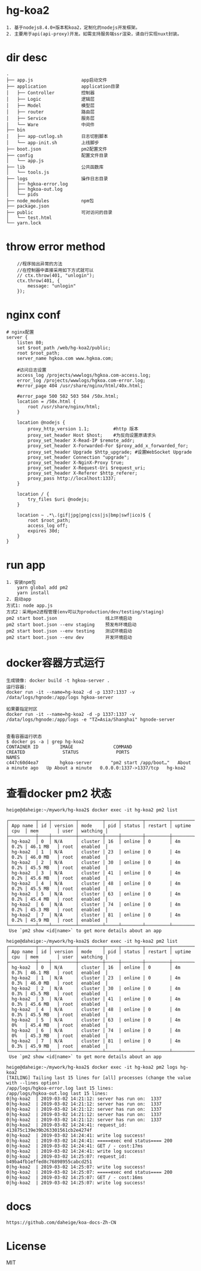 # hg-koa2
    1. 基于nodejs8.4.0+版本和koa2，定制化的nodejs开发框架。
    2. 主要用于api(api-proxy)开发。如需支持服务端ssr渲染，请自行实现nuxt封装。
# dir desc
    .
    ├── app.js                  app启动文件
    ├── application             application目录
    │   ├── Controller          控制器
    │   ├── Logic               逻辑层
    │   ├── Model               模型层
    │   ├── router              路由层
    │   ├── Service             服务层
    │   └── Ware                中间件
    ├── bin
    │   ├── app-cutlog.sh       日志切割脚本
    │   └── app-init.sh         上线脚步
    ├── boot.json               pm2配置文件
    ├── config                  配置文件目录
    │   └── app.js
    ├── lib                     公共函数库
    │   └── tools.js
    ├── logs                    操作日志目录
    │   ├── hgkoa-error.log
    │   ├── hgkoa-out.log
    │   └── pids
    ├── node_modules            npm包
    ├── package.json
    ├── public                  可对访问的目录
    │   └── test.html
    └── yarn.lock
# throw error method
        //程序抛出异常的方法
        //在控制器中直接采用如下方式就可以
        // ctx.throw(401, "unlogin");
        ctx.throw(401, {
            message: "unlogin"
        });
# nginx conf
    # nginx配置
    server {
        listen 80;
        set $root_path /web/hg-koa2/public;
        root $root_path;
        server_name hgkoa.com www.hgkoa.com;

        #访问日志设置
        access_log /projects/wwwlogs/hgkoa.com-access.log;
        error_log /projects/wwwlogs/hgkoa.com-error.log;
        #error_page 404 /usr/share/nginx/html/40x.html;

        #error_page 500 502 503 504 /50x.html;
        location = /50x.html {
            root /usr/share/nginx/html;
        }

        location @nodejs {
            proxy_http_version 1.1;         #http 版本
            proxy_set_header Host $host;    #为反向设置原请求头
            proxy_set_header X-Read-IP $remote_addr;
            proxy_set_header X-Forwarded-For $proxy_add_x_forwarded_for;
            proxy_set_header Upgrade $http_upgrade; #设置WebSocket Upgrade
            proxy_set_header Connection "upgrade";
            proxy_set_header X-NginX-Proxy true;
            proxy_set_header X-Request-Uri $request_uri;
            proxy_set_header X-Referer $http_referer;
            proxy_pass http://localhost:1337;
        }

        location / {
            try_files $uri @nodejs;
        }

        location ~ .*\.(gif|jpg|png|css|js|bmp|swf|ico)$ {
            root $root_path;
            access_log off;
            expires 30d;
        }
    }
# run app
    1. 安装npm包
        yarn global add pm2
        yarn install
    2. 启动app
    方式1: node app.js
    方式2：采用pm2进程管理(env可以为production/dev/testing/staging)
    pm2 start boot.json　　　             线上环境启动
    pm2 start boot.json --env staging    预发布环境启动
    pm2 start boot.json --env testing    测试环境启动
    pm2 start boot.json --env dev        开发环境启动
# docker容器方式运行
    生成镜像: docker build -t hgkoa-server .
    运行容器: 
    docker run -it --name=hg-koa2 -d -p 1337:1337 -v /data/logs/hgnode:/app/logs hgkoa-server

    如果要指定时区
    docker run -it --name=hg-koa2 -d -p 1337:1337 -v /data/logs/hgnode:/app/logs -e "TZ=Asia/Shanghai" hgnode-server


    查看容器运行状态
    $ docker ps -a | grep hg-koa2
    CONTAINER ID        IMAGE               COMMAND                  CREATED              STATUS              PORTS                    NAMES
    c447c60d4ea7        hgkoa-server       "pm2 start /app/boot…"   About a minute ago   Up About a minute   0.0.0.0:1337->1337/tcp   hg-koa2

# 查看docker pm2 状态
    heige@daheige:~/mywork/hg-koa2$ docker exec -it hg-koa2 pm2 list

    ┌──────────┬────┬─────────┬─────────┬─────┬────────┬─────────┬────────┬──────┬───────────┬──────┬──────────┐
    │ App name │ id │ version │ mode    │ pid │ status │ restart │ uptime │ cpu  │ mem       │ user │ watching │
    ├──────────┼────┼─────────┼─────────┼─────┼────────┼─────────┼────────┼──────┼───────────┼──────┼──────────┤
    │ hg-koa2  │ 0  │ N/A     │ cluster │ 16  │ online │ 0       │ 4m     │ 0.2% │ 46.1 MB   │ root │ enabled  │
    │ hg-koa2  │ 1  │ N/A     │ cluster │ 23  │ online │ 0       │ 4m     │ 0.2% │ 46.0 MB   │ root │ enabled  │
    │ hg-koa2  │ 2  │ N/A     │ cluster │ 30  │ online │ 0       │ 4m     │ 0.2% │ 45.5 MB   │ root │ enabled  │
    │ hg-koa2  │ 3  │ N/A     │ cluster │ 41  │ online │ 0       │ 4m     │ 0.2% │ 45.6 MB   │ root │ enabled  │
    │ hg-koa2  │ 4  │ N/A     │ cluster │ 48  │ online │ 0       │ 4m     │ 0.2% │ 45.5 MB   │ root │ enabled  │
    │ hg-koa2  │ 5  │ N/A     │ cluster │ 63  │ online │ 0       │ 4m     │ 0.2% │ 45.4 MB   │ root │ enabled  │
    │ hg-koa2  │ 6  │ N/A     │ cluster │ 74  │ online │ 0       │ 4m     │ 0.2% │ 45.3 MB   │ root │ enabled  │
    │ hg-koa2  │ 7  │ N/A     │ cluster │ 81  │ online │ 0       │ 4m     │ 0.2% │ 45.9 MB   │ root │ enabled  │
    └──────────┴────┴─────────┴─────────┴─────┴────────┴─────────┴────────┴──────┴───────────┴──────┴──────────┘
     Use `pm2 show <id|name>` to get more details about an app

    heige@daheige:~/mywork/hg-koa2$ docker exec -it hg-koa2 pm2 list
    ┌──────────┬────┬─────────┬─────────┬─────┬────────┬─────────┬────────┬──────┬───────────┬──────┬──────────┐
    │ App name │ id │ version │ mode    │ pid │ status │ restart │ uptime │ cpu  │ mem       │ user │ watching │
    ├──────────┼────┼─────────┼─────────┼─────┼────────┼─────────┼────────┼──────┼───────────┼──────┼──────────┤
    │ hg-koa2  │ 0  │ N/A     │ cluster │ 16  │ online │ 0       │ 4m     │ 0.3% │ 46.1 MB   │ root │ enabled  │
    │ hg-koa2  │ 1  │ N/A     │ cluster │ 23  │ online │ 0       │ 4m     │ 0.3% │ 46.0 MB   │ root │ enabled  │
    │ hg-koa2  │ 2  │ N/A     │ cluster │ 30  │ online │ 0       │ 4m     │ 0.3% │ 45.5 MB   │ root │ enabled  │
    │ hg-koa2  │ 3  │ N/A     │ cluster │ 41  │ online │ 0       │ 4m     │ 0.3% │ 45.6 MB   │ root │ enabled  │
    │ hg-koa2  │ 4  │ N/A     │ cluster │ 48  │ online │ 0       │ 4m     │ 0.3% │ 45.5 MB   │ root │ enabled  │
    │ hg-koa2  │ 5  │ N/A     │ cluster │ 63  │ online │ 0       │ 4m     │ 0%   │ 45.4 MB   │ root │ enabled  │
    │ hg-koa2  │ 6  │ N/A     │ cluster │ 74  │ online │ 0       │ 4m     │ 0%   │ 45.3 MB   │ root │ enabled  │
    │ hg-koa2  │ 7  │ N/A     │ cluster │ 81  │ online │ 0       │ 4m     │ 0.3% │ 45.9 MB   │ root │ enabled  │
    └──────────┴────┴─────────┴─────────┴─────┴────────┴─────────┴────────┴──────┴───────────┴──────┴──────────┘
     Use `pm2 show <id|name>` to get more details about an app

    heige@daheige:~/mywork/hg-koa2$ docker exec -it hg-koa2 pm2 logs hg-koa2 
    [TAILING] Tailing last 15 lines for [all] processes (change the value with --lines option)
    /app/logs/hgkoa-error.log last 15 lines:
    /app/logs/hgkoa-out.log last 15 lines:
    0|hg-koa2  | 2019-03-02 14:21:12: server has run on:  1337
    0|hg-koa2  | 2019-03-02 14:21:12: server has run on:  1337
    0|hg-koa2  | 2019-03-02 14:21:12: server has run on:  1337
    0|hg-koa2  | 2019-03-02 14:21:12: server has run on:  1337
    0|hg-koa2  | 2019-03-02 14:21:12: server has run on:  1337
    0|hg-koa2  | 2019-03-02 14:24:41: request_id:  413875c139e39b263301561cb2e4274f
    0|hg-koa2  | 2019-03-02 14:24:41: write log success!
    0|hg-koa2  | 2019-03-02 14:24:41: =====exec end status==== 200
    0|hg-koa2  | 2019-03-02 14:24:41: GET / - cost:17ms
    0|hg-koa2  | 2019-03-02 14:24:41: write log success!
    0|hg-koa2  | 2019-03-02 14:25:07: request_id:  b49ba4fb1effed8c76898955cabcd251
    0|hg-koa2  | 2019-03-02 14:25:07: write log success!
    0|hg-koa2  | 2019-03-02 14:25:07: =====exec end status==== 200
    0|hg-koa2  | 2019-03-02 14:25:07: GET / - cost:16ms
    0|hg-koa2  | 2019-03-02 14:25:07: write log success!

# docs
    https://github.com/daheige/koa-docs-Zh-CN
# License
  MIT
